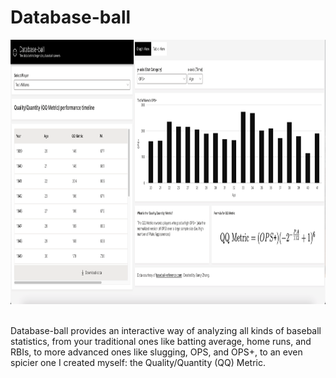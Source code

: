 # Database-ball

<img src="readme/default-view.png" alt="default-view" width=961 height=423> 

<p>Database-ball provides an interactive way of analyzing all kinds of baseball statistics, from your traditional ones like batting average, home runs, and RBIs, to more advanced ones like slugging, OPS, and OPS+, to an even spicier one I created myself: the Quality/Quantity (QQ) Metric.
  
  
